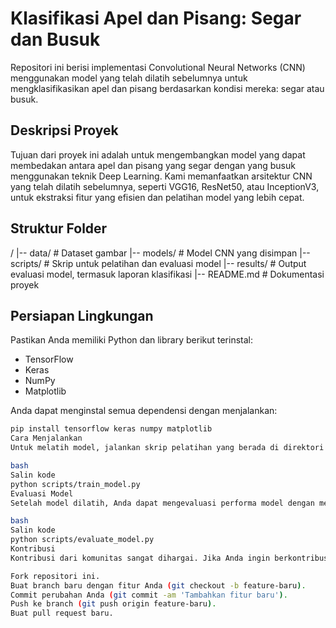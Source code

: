 # Klasifikasi Apel dan Pisang: Segar dan Busuk

Repositori ini berisi implementasi Convolutional Neural Networks (CNN) menggunakan model yang telah dilatih sebelumnya untuk mengklasifikasikan apel dan pisang berdasarkan kondisi mereka: segar atau busuk.

## Deskripsi Proyek

Tujuan dari proyek ini adalah untuk mengembangkan model yang dapat membedakan antara apel dan pisang yang segar dengan yang busuk menggunakan teknik Deep Learning. Kami memanfaatkan arsitektur CNN yang telah dilatih sebelumnya, seperti VGG16, ResNet50, atau InceptionV3, untuk ekstraksi fitur yang efisien dan pelatihan model yang lebih cepat.

## Struktur Folder
/ |-- data/ # Dataset gambar |-- models/ # Model CNN yang disimpan |-- scripts/ # Skrip untuk pelatihan dan evaluasi model |-- results/ # Output evaluasi model, termasuk laporan klasifikasi |-- README.md # Dokumentasi proyek

## Persiapan Lingkungan

Pastikan Anda memiliki Python dan library berikut terinstal:
- TensorFlow
- Keras
- NumPy
- Matplotlib

Anda dapat menginstal semua dependensi dengan menjalankan:
```bash
pip install tensorflow keras numpy matplotlib
Cara Menjalankan
Untuk melatih model, jalankan skrip pelatihan yang berada di direktori scripts:

bash
Salin kode
python scripts/train_model.py
Evaluasi Model
Setelah model dilatih, Anda dapat mengevaluasi performa model dengan menjalankan skrip evaluasi:

bash
Salin kode
python scripts/evaluate_model.py
Kontribusi
Kontribusi dari komunitas sangat dihargai. Jika Anda ingin berkontribusi:

Fork repositori ini.
Buat branch baru dengan fitur Anda (git checkout -b feature-baru).
Commit perubahan Anda (git commit -am 'Tambahkan fitur baru').
Push ke branch (git push origin feature-baru).
Buat pull request baru.
